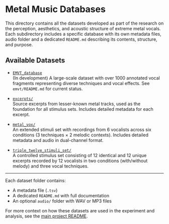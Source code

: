 # Metal Music Databases

This directory contains all the datasets developed as part of the research on the perception, aesthetics, and acoustic structure of extreme metal vocals. 
Each subdirectory includes a specific database with its own metadata files, audio folder and a dedicated `README.md` describing its contents, structure, and purpose.

## Available Datasets

- [`EMVT_database`](./EMVT_database/)  
  (In development) A large-scale dataset with over 1000 annotated vocal fragments representing diverse techniques and vocal effects. 
See `emvt/README.md` for current status.

- [`excerpts/`](./excerpts/)  
  Source excerpts from lesser-known metal tracks, used as the foundation for all stimulus sets. 
Includes detailed metadata for each excerpt.

- [`metal_vox/`](./metal_vox/)  
  An extended stimuli set with recordings from 6 vocalists across six conditions (3 techniques × 2 melodic contexts).
Includes detailed metadata and audio in dual-channel format.

- [`triple_twelve_stimuli_set/`](./triple_twelve/)  
  A controlled stimulus set consisting of 12 identical and 12 unique excerpts recorded by 12 vocalists in two conditions (with/without melody) and three vocal techniques.

---

Each dataset folder contains:
- A metadata file (`.tsv`)
- A dedicated `README.md` with full documentation
- An optional `audio/` folder with WAV or MP3 files

For more context on how these datasets are used in the experiment and analysis, see the [main project README](../README.md).
